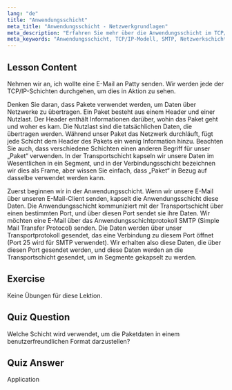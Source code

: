 ```yaml
---
lang: "de"
title: "Anwendungsschicht"
meta_title: "Anwendungsschicht - Netzwerkgrundlagen"
meta_description: "Erfahren Sie mehr über die Anwendungsschicht im TCP/IP-Modell, wie sie Daten für E-Mails (SMTP) verarbeitet und welche Rolle sie in der Netzwerkkommunikation spielt. Verstehen Sie Netzwerkschichten."
meta_keywords: "Anwendungsschicht, TCP/IP-Modell, SMTP, Netzwerkschichten, Linux-Netzwerk, Anfänger-Tutorial, Netzwerkkommunikation"
---
```


## Lesson Content

Nehmen wir an, ich wollte eine E-Mail an Patty senden. Wir werden jede der TCP/IP-Schichten durchgehen, um dies in Aktion zu sehen.

Denken Sie daran, dass Pakete verwendet werden, um Daten über Netzwerke zu übertragen. Ein Paket besteht aus einem Header und einer Nutzlast. Der Header enthält Informationen darüber, wohin das Paket geht und woher es kam. Die Nutzlast sind die tatsächlichen Daten, die übertragen werden. Während unser Paket das Netzwerk durchläuft, fügt jede Schicht dem Header des Pakets ein wenig Information hinzu. Beachten Sie auch, dass verschiedene Schichten einen anderen Begriff für unser „Paket“ verwenden. In der Transportschicht kapseln wir unsere Daten im Wesentlichen in ein Segment, und in der Verbindungsschicht bezeichnen wir dies als Frame, aber wissen Sie einfach, dass „Paket“ in Bezug auf dasselbe verwendet werden kann.

Zuerst beginnen wir in der Anwendungsschicht. Wenn wir unsere E-Mail über unseren E-Mail-Client senden, kapselt die Anwendungsschicht diese Daten. Die Anwendungsschicht kommuniziert mit der Transportschicht über einen bestimmten Port, und über diesen Port sendet sie ihre Daten. Wir möchten eine E-Mail über das Anwendungsschichtprotokoll SMTP (Simple Mail Transfer Protocol) senden. Die Daten werden über unser Transportprotokoll gesendet, das eine Verbindung zu diesem Port öffnet (Port 25 wird für SMTP verwendet). Wir erhalten also diese Daten, die über diesen Port gesendet werden, und diese Daten werden an die Transportschicht gesendet, um in Segmente gekapselt zu werden.

## Exercise

Keine Übungen für diese Lektion.

## Quiz Question

Welche Schicht wird verwendet, um die Paketdaten in einem benutzerfreundlichen Format darzustellen?

## Quiz Answer

Application
